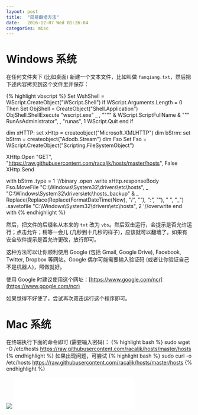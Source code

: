 ```yaml
---
layout: post
title:  "简易翻墙方法"
date:   2016-12-07 Wed 01:26:04
categories: misc
---
```


# Windows 系统

在任何文件夹下 (比如桌面) 新建一个文本文件，比如叫做 `fanqiang.txt`，然后把下述内容拷贝到这个文件里并保存：

{% highlight vbscript %}
Set WshShell = WScript.CreateObject("WScript.Shell")
if WScript.Arguments.Length = 0 Then
    Set ObjShell = CreateObject("Shell.Application")
    ObjShell.ShellExecute "wscript.exe" _
      , """" & WScript.ScriptFullName & """ RunAsAdministrator", , "runas", 1
    WScript.Quit
end if


dim xHTTP: set xHttp = createobject("Microsoft.XMLHTTP")
dim bStrm: set bStrm = createobject("Adodb.Stream")
dim Fso
Set Fso = WScript.CreateObject("Scripting.FileSystemObject")

XHttp.Open "GET", "https://raw.githubusercontent.com/racaljk/hosts/master/hosts", False
XHttp.Send

with bStrm
    .type = 1 '//binary
    .open
    .write xHttp.responseBody
    Fso.MoveFile "C:\Windows\System32\drivers\etc\hosts", _
        "C:\Windows\System32\drivers\etc\hosts_backup" & _
        Replace(Replace(Replace(FormatDateTime(Now), "/", "_"), ":", "_"), " ", "_")
    .savetofile "C:\Windows\System32\drivers\etc\hosts", 2 '//overwrite
end with
{% endhighlight %}

然后，把文件的后缀名从本来的 `txt` 改为 `vbs`。然后双击运行，会提示是否允许运行；点击允许；稍等一会儿 (几秒到十几秒的样子)，应该就可以翻墙了。如果有安全软件提示是否允许更改，放行即可。

这种方法可以让你顺利使用 Google (包括 Gmail, Google Drive), Facebook, Twitter, Dropbox 等网站。Google 偶尔可能需要输入验证码 (或者让你验证自己不是机器人)，照做就好。

使用 Google 时建议使用这个网址：[https://www.google.com/ncr](https://www.google.com/ncr)

如果觉得不好使了，尝试再次双击运行这个程序即可。

# Mac 系统

在终端执行下面的命令即可 (需要输入密码)：
{% highlight bash %}
sudo wget -O /etc/hosts https://raw.githubusercontent.com/racaljk/hosts/master/hosts
{% endhighlight %}
如果出现问题，可尝试
{% highlight bash %}
sudo curl -o /etc/hosts https://raw.githubusercontent.com/racaljk/hosts/master/hosts
{% endhighlight %}

<img src="{{ site.url }}/pictures/2016-12-07-ladder.jpg" id="Ladder">
<iframe frameborder="no" border="0" marginwidth="0" marginheight="0" width="330" height="86" src="//music.163.com/outchain/player?type=2&id=447079351&auto=1&height=66"></iframe>
